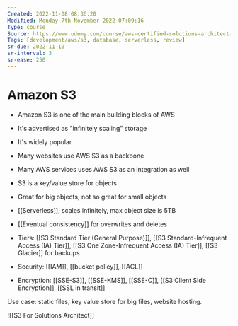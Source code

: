 ```yaml
---
Created: 2022-11-08 08:36:20
Modified: Monday 7th November 2022 07:09:16
Type: course
Source: https://www.udemy.com/course/aws-certified-solutions-architect-associate-saa-c01/?xref=E0Aed11STH4LPUQvCz0GJFABTmM=
Tags: [development/aws/s3, database, serverless, review]
sr-due: 2022-11-10
sr-interval: 3
sr-ease: 250
---
```


# Amazon S3

- Amazon S3 is one of the main building blocks of AWS
- It's advertised as "infinitely scaling" storage
- It's widely popular

- Many websites use AWS S3 as a backbone
- Many AWS services uses AWS S3 as an integration as well


- S3 is a key/value store for objects
- Great for big objects, not so great for small objects
- [[Serverless]], scales infinitely, max object size is 5TB
- [[Eventual consistency]] for overwrites and deletes
- Tiers: [[S3 Standard Tier (General Purpose)]], [[S3 Standard-Infrequent Access (IA) Tier]], [[S3 One Zone-Infrequent Access (IA) Tier]], [[S3 Glacier]] for backups
- Security: [[IAM]], [[bucket policy]], [[ACL]]
- Encryption: [[SSE-S3]], [[SSE-KMS]], [[SSE-C]], [[S3 Client Side Encryption]], [[SSL in transit]]

Use case: static files, key value store for big files, website hosting.

![[S3 For Solutions Architect]]
